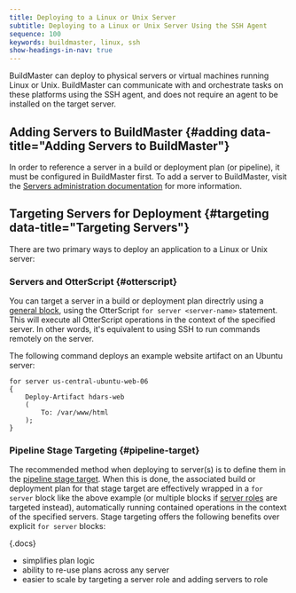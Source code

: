 ```yaml
---
title: Deploying to a Linux or Unix Server
subtitle: Deploying to a Linux or Unix Server Using the SSH Agent
sequence: 100
keywords: buildmaster, linux, ssh
show-headings-in-nav: true
---
```


BuildMaster can deploy to physical servers or virtual machines running Linux or Unix. BuildMaster can communicate with and orchestrate tasks on these platforms using the SSH agent, and does not require an agent to be installed on the target server.

## Adding Servers to BuildMaster {#adding data-title="Adding Servers to BuildMaster"}

In order to reference a server in a build or deployment plan (or pipeline), it must be configured in BuildMaster first. To add a server to BuildMaster, visit the [Servers administration documentation](/docs/buildmaster/administration/agents-and-infrastructure/servers) for more information.

## Targeting Servers for Deployment {#targeting data-title="Targeting Servers"}

There are two primary ways to deploy an application to a Linux or Unix server:

### Servers and OtterScript {#otterscript}

You can target a server in a build or deployment plan directrly using a [general block](/docs/executionengine/otterscript/statements-and-blocks/general-blocks), using the OtterScript `for server <server-name>` statement. This will execute all OtterScript operations in the context of the specified server. In other words, it's equivalent to using SSH to run commands remotely on the server. 

The following command deploys an example website artifact on an Ubuntu server:

```
for server us-central-ubuntu-web-06
{
    Deploy-Artifact hdars-web
    (
        To: /var/www/html
    );
}
```

### Pipeline Stage Targeting {#pipeline-target}

The recommended method when deploying to server(s) is to define them in the [pipeline stage target](/docs/buildmaster/verification/pipelines#pipeline-stages). When this is done, the associated build or deployment plan for that stage target are effectively wrapped in a `for server` block like the above example (or multiple blocks if [server roles](/docs/buildmaster/administration/agents-and-infrastructure/server-roles) are targeted instead), automatically running contained operations in the context of the specified servers. Stage targeting offers the following benefits over explicit `for server` blocks:

{.docs}
 - simplifies plan logic
 - ability to re-use plans across any server
 - easier to scale by targeting a server role and adding servers to role
